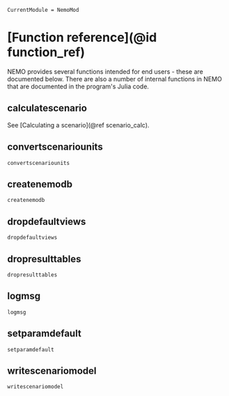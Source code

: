 ```@meta
CurrentModule = NemoMod
```
# [Function reference](@id function_ref)

NEMO provides several functions intended for end users - these are documented below. There are also a number of internal functions in NEMO that are documented in the program's Julia code.

## calculatescenario

See [Calculating a scenario](@ref scenario_calc).

## convertscenariounits

```@docs
convertscenariounits
```

## createnemodb

```@docs
createnemodb
```

## dropdefaultviews

```@docs
dropdefaultviews
```

## dropresulttables

```@docs
dropresulttables
```

## logmsg

```@docs
logmsg
```

## setparamdefault

```@docs
setparamdefault
```

## writescenariomodel

```@docs
writescenariomodel
```

